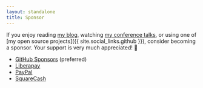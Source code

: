 ```yaml
---
layout: standalone
title: Sponsor
---
```


If you enjoy reading [my blog](/blog), watching [my conference talks](/speaking), or using one of [my open source projects]({{ site.social_links.github }}), consider becoming a sponsor. Your support is very much appreciated! &#x1F64C;

- [GitHub Sponsors](https://github.com/sponsors/jessesquires) (preferred)
- [Liberapay](https://liberapay.com/jsq/)
- [PayPal](https://www.paypal.me/jessesquires)
- [SquareCash](https://cash.app/$jsq)
